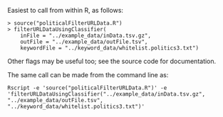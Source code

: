 
Easiest to call from within R, as follows:

    > source("politicalFilterURLData.R")
    > filterURLDataUsingClassifier(
    	inFile = "../example_data/inData.tsv.gz", 
    	outFile = "../example_data/outFile.tsv", 
    	keywordFile = "../keyword_data/whitelist.politics3.txt")

Other flags may be useful too; see the source code for documentation.

The same call can be made from the command line as:

    Rscript -e 'source("politicalFilterURLData.R")' -e
    'filterURLDataUsingClassifier("../example_data/inData.tsv.gz",
    "../example_data/outFile.tsv",
    "../keyword_data/whitelist.politics3.txt")'

